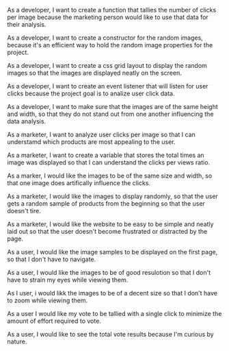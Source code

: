 As a developer, I want to create a function that tallies the number of clicks per image because the marketing person would like to use that data for their analysis. 

As a developer, I want to create a constructor for the random images, because it's an efficient way to hold the random image properties for the project. 

As a developer, I want to create a css grid layout to display the random images so that the images are displayed neatly on the screen. 

As a developer, I want to create an event listener that will listen for user clicks because the project goal is to analize user click data. 

As a developer, I want to make sure that the images are of the same height and width, so that they do not stand out from one another influencing the data analysis. 

As a marketer, I want to analyze user clicks per image so that I can understamd which products are most appealing to the user. 

As a marketer, I want to create a variable that stores the total times an image was displayed so that I can understand the clicks per views ratio. 

As a marker, I would like the images to be of the same size and width, so that one image does artifically influence the clicks. 

As a marketer, I would like the images to display randomly, so that the user gets a random sample of products from the beginning so that the user doesn't tire. 

As a marketer, I would like the website to be easy to be simple and neatly laid out so that the user doesn't become frustrated or distracted by the page. 

As a user, I would like the image samples to be displayed on the first page, so that I don't have to navigate. 

As a user, I would like the images to be of good resulotion so that I don't have to strain my eyes while viewing them.  

As I user, i would likk the images to be of a decent size so that I don't have to zoom while viewing them. 

As a user I would like my vote to be tallied with a single click to minimize the amount of effort required to vote. 

As a user, I would like to see the total vote results because I'm curious by nature. 
